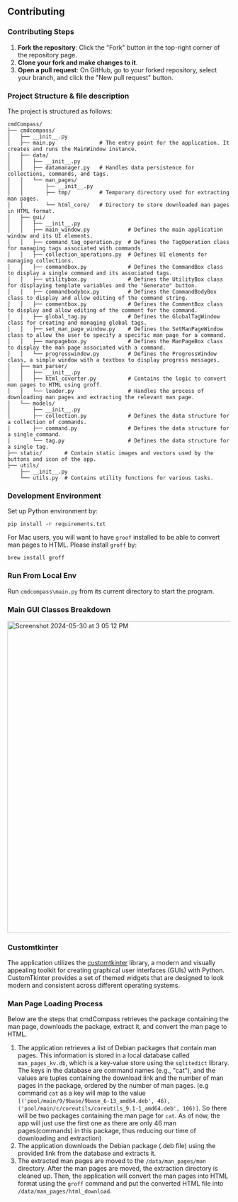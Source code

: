 ## Contributing

### Contributing Steps
1. **Fork the repository**: Click the "Fork" button in the top-right corner of the repository page.
2. **Clone your fork and make changes to it**.
3. **Open a pull request**: On GitHub, go to your forked repository, select your branch, and click the "New pull request" button.

### Project Structure & file description
The project is structured as follows:
```
cmdCompass/
├── cmdcompass/
│   ├── __init__.py
│   ├── main.py              # The entry point for the application. It creates and runs the MainWindow instance.
│   ├── data/
│   │   ├── __init__.py
│   │   ├── datamanager.py   # Handles data persistence for collections, commands, and tags.
│   │   └── man_pages/
│   │       ├── __init__.py
│   │       ├── tmp/         # Temporary directory used for extracting man pages.
│   │       └── html_core/   # Directory to store downloaded man pages in HTML format.
│   ├── gui/
│   │   ├── __init__.py
│   │   ├── main_window.py            # Defines the main application window and its UI elements.
│   │   ├── command_tag_operation.py  # Defines the TagOperation class for managing tags associated with commands.
│   │   ├── collection_operations.py  # Defines UI elements for managing collections.
│   │   ├── commandbox.py             # Defines the CommandBox class to display a single command and its associated tags.
│   │   ├── utilitybox.py             # Defines the UtilityBox class for displaying template variables and the "Generate" button.
│   │   ├── commandbodybox.py         # Defines the CommandBodyBox class to display and allow editing of the command string.
│   │   ├── commentbox.py             # Defines the CommentBox class to display and allow editing of the comment for the command.
│   │   ├── global_tag.py             # Defines the GlobalTagWindow class for creating and managing global tags. 
│   │   ├── set_man_page_window.py    # Defines the SetManPageWindow class to allow the user to specify a specific man page for a command.
│   │   ├── manpagebox.py             # Defines the ManPageBox class to display the man page associated with a command.
│   │   └── progresswindow.py         # Defines the ProgressWindow class, a simple window with a textbox to display progress messages.
│   ├── man_parser/
│   │   ├── __init__.py
│   │   ├── html_coverter.py          # Contains the logic to convert man pages to HTML using groff.
│   │   └── loader.py                 # Handles the process of downloading man pages and extracting the relevant man page.
│   └── models/
│       ├── __init__.py
│       ├── collection.py             # Defines the data structure for a collection of commands.
│       ├── command.py                # Defines the data structure for a single command. 
│       └── tag.py                    # Defines the data structure for a single tag.
├── static/       # Contain static images and vectors used by the buttons and icon of the app.
├── utils/
    ├── __init__.py
    └── utils.py  # Contains utility functions for various tasks.
```
### Development Environment
Set up Python environment by:
```
pip install -r requirements.txt
```
For Mac users, you will want to have `groof` installed to be able to convert man pages to HTML. Please install `groff` by:
```
brew install groff
```
### Run From Local Env 
Run `cmdcompass\main.py` from its current directory to start the program.

### Main GUI Classes Breakdown
<img width="703" alt="Screenshot 2024-05-30 at 3 05 12 PM" src="https://github.com/johnwangwyx/cmdCompass/assets/78456315/99e2d354-18ca-4564-a483-c273309fa23b">

### Customtkinter
The application utilizes the [customtkinter](https://github.com/TomSchimansky/CustomTkinter) library, a modern and visually appealing toolkit for creating graphical user interfaces (GUIs) with Python. 
CustomTkinter provides a set of themed widgets that are designed to look modern and consistent across different operating systems.

### Man Page Loading Process
Below are the steps that cmdCompass retrieves the package containing the man page, downloads the package, extract it, and convert the man page to HTML.

1. The application retrieves a list of Debian packages that contain man pages. This information is stored in a local database called `man_pages_kv.db`, which is a key-value store using the `sqlitedict` library. The keys in the database are command names (e.g., "cat"), and the values are tuples containing the download link and the number of man pages in the package, ordered by the number of man pages. (e.g command `cat` as a key will map to the value `[('pool/main/9/9base/9base_6-13_amd64.deb', 46), ('pool/main/c/coreutils/coreutils_9.1-1_amd64.deb', 106)]`. So there will be two packages containing the man page for `cat`. As of now, the app will just use the first one as there are only 46 man pages(commands) in this package, thus reducing our time of downloading and extraction)
2. The application downloads the Debian package (.deb file) using the provided link from the database and extracts it.
3. The extracted man pages are moved to the `/data/man_pages/man` directory. After the man pages are moved, the extraction directory is cleaned up. Then, the application will convert the man pages into HTML format using the `groff` command and put the converted HTML file into `/data/man_pages/html_download`.
